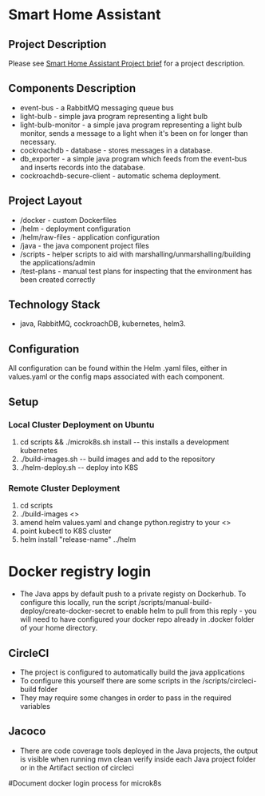 # Smart Home Assistant 

## Project Description

Please see [Smart Home Assistant Project brief](./Brief.pdf) for a project description.

## Components Description

- event-bus - a RabbitMQ messaging queue bus
- light-bulb - simple java program representing a light bulb
- light-bulb-monitor - a simple java program representing a light bulb monitor, sends a message to a light when it's been on for longer than necessary.
- cockroachdb - database - stores messages in a database.
- db_exporter - a simple java program which feeds from the event-bus and inserts records into the database.
- cockroachdb-secure-client - automatic schema deployment.

## Project Layout

- /docker - custom Dockerfiles
- /helm - deployment configuration
- /helm/raw-files - application configuration
- /java - the java component project files
- /scripts - helper scripts to aid with marshalling/unmarshalling/building the applications/admin
- /test-plans - manual test plans for inspecting that the environment has been created correctly

## Technology Stack

- java, RabbitMQ, cockroachDB, kubernetes, helm3.

## Configuration

All configuration can be found within the Helm .yaml files, either in values.yaml or the config maps associated with each component.

## Setup

### Local Cluster Deployment on Ubuntu
1. cd scripts && ./microk8s.sh install -- this installs a development kubernetes
2. ./build-images.sh -- build images and add to the repository
3. ./helm-deploy.sh -- deploy into K8S

### Remote Cluster Deployment
1. cd scripts
2. ./build-images <<your registry>>
3.  amend helm values.yaml and change python.registry to your <<your registry>>
4. point kubectl to K8S cluster
5.  helm install "release-name" ../helm

# Docker registry login

- The Java apps by default push to a private registy on Dockerhub. To configure this locally, run the script /scripts/manual-build-deploy/create-docker-secret to enable
helm to pull from this reply - you will need to have configured your docker repo already
in .docker folder of your home directory.

## CircleCI

- The project is configured to automatically build the java applications 
- To configure this yourself there are some scripts in the /scripts/circleci-build folder
- They may require some changes in order to pass in the required variables

## Jacoco

- There are code coverage tools deployed in the Java projects, the output is visible when running mvn clean verify inside each Java project folder or in the Artifact section of circleci

#Document docker login process for microk8s